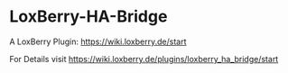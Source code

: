 # LoxBerry-HA-Bridge
A LoxBerry Plugin: https://wiki.loxberry.de/start

For Details visit https://wiki.loxberry.de/plugins/loxberry_ha_bridge/start
